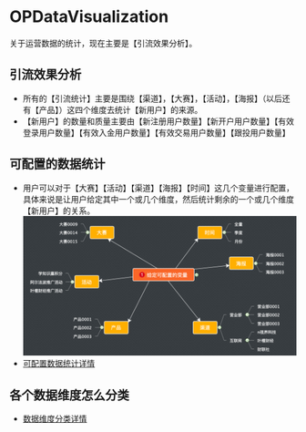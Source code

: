 # OPDataVisualization
关于运营数据的统计，现在主要是【引流效果分析】。

## 引流效果分析
* 所有的【引流统计】主要是围绕【渠道】，【大赛】，【活动】，【海报】（以后还有【产品】）这四个维度去统计【新用户】的来源。
* 【新用户】的数量和质量主要由【新注册用户数量】【新开户用户数量】【有效登录用户数量】【有效入金用户数量】【有效交易用户数量】【跟投用户数量】

## 可配置的数据统计
* 用户可以对于【大赛】【活动】【渠道】【海报】【时间】这几个变量进行配置，具体来说是让用户给定其中一个或几个维度，然后统计剩余的一个或几个维度【新用户】的关系。
![界面1](https://github.com/JinZhang666/OPDataVisualization/blob/master/%E7%95%8C%E9%9D%A21.png)
* [可配置数据统计详情](https://github.com/JinZhang666/OPDataVisualization/blob/master/%E5%8F%AF%E9%85%8D%E7%BD%AE%E7%9A%84%E6%95%B0%E6%8D%AE%E7%BB%9F%E8%AE%A1.md)

## 各个数据维度怎么分类
* [数据维度分类详情](https://github.com/JinZhang666/OPDataVisualization/blob/master/%E6%95%B0%E6%8D%AE%E7%BB%B4%E5%BA%A6%E5%88%86%E7%B1%BB%E8%AF%A6%E6%83%85.md)








